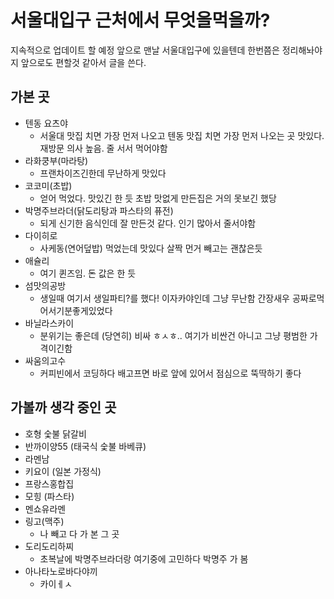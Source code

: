 # 서울대입구 근처에서 무엇을먹을까?

지속적으로 업데이트 할 예정
앞으로 맨날 서울대입구에 있을텐데 한번쯤은 정리해놔야지 앞으로도 편할것 같아서 글을 쓴다.

## 가본 곳

- 텐동 요츠야
	- 서울대 맛집 치면 가장 먼저 나오고 텐동 맛집 치면 가장 먼저 나오는 곳 맛있다. 재방문 의사 높음. 줄 서서 먹어야함
- 라화쿵부(마라탕)
	- 프랜차이즈긴한데 무난하게 맛있다
- 코코미(초밥)
	- 얻어 먹었다. 맛있긴 한 듯 초밥 맛없게 만든집은 거의 못보긴 했당
- 박명주브라더(닭도리탕과 파스타의 퓨전)
	- 되게 신기한 음식인데 잘 만든것 같다. 인기 많아서 줄서야함
- 다이히로
	- 사케동(연어덮밥) 먹었는데 맛있다 살짝 먼거 빼고는 괜찮은듯
- 애슐리
	- 여기 퀸즈임. 돈 값은 한 듯
- 섬맛의공방
	- 생일때 여기서 생일파티?를 했다! 이자카야인데 그냥 무난함 간장새우 공짜로먹어서기분좋게있었다
- 바닐라스카이
	- 분위기는 좋은데 (당연히) 비싸 ㅎㅅㅎ.. 여기가 비싼건 아니고 그냥 평범한 가격이긴함
- 싸움의고수
	- 커피빈에서 코딩하다 배고프면 바로 앞에 있어서 점심으로 뚝딱하기 좋다

## 가볼까 생각 중인 곳

- 호형 숯불 닭갈비
- 반까이양55 (태국식 숯불 바베큐)
- 라멘남
- 키요이 (일본 가정식)
- 프랑스홍합집
- 모힝 (파스타)
- 멘쇼유라멘
- 링고(맥주)
	- 나 빼고 다 가 본 그 곳
- 도리도리하찌
	- 초복날에 박명주브라더랑 여기중에 고민하다 박명주 가 봄
- 아나타노로바다야끼
	- 카이ㅔㅅ

<!--stackedit_data:
eyJoaXN0b3J5IjpbLTE3MzE0NDMwNzAsLTE3OTEwMzM4MjddfQ
==
-->